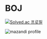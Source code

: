 # BOJ
[![Solved.ac 프로필](http://mazassumnida.wtf/api/v2/generate_badge?boj=kevin9981)](https://solved.ac/유저네임)

![mazandi profile](http://mazandi.herokuapp.com/api?handle=kevin9981&theme=warm)
